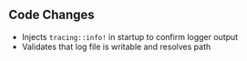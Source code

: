 ## Code Changes

- Injects `tracing::info!` in startup to confirm logger output
- Validates that log file is writable and resolves path
